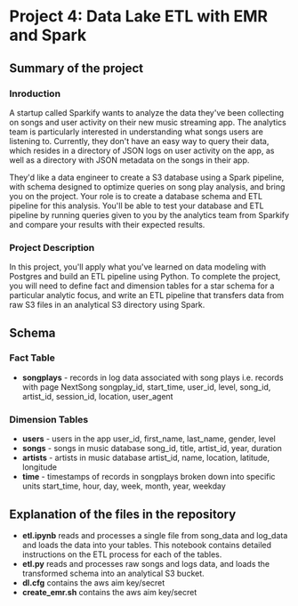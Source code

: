 # Project 4: Data Lake ETL with EMR and Spark

## Summary of the project
### Inroduction
A startup called Sparkify wants to analyze the data they've been collecting on songs and user activity on their new music streaming app. The analytics team is particularly interested in understanding what songs users are listening to. Currently, they don't have an easy way to query their data, which resides in a directory of JSON logs on user activity on the app, as well as a directory with JSON metadata on the songs in their app.

They'd like a data engineer to create a S3 database using a Spark pipeline, with schema designed to optimize queries on song play analysis, and bring you on the project. Your role is to create a database schema and ETL pipeline for this analysis. You'll be able to test your database and ETL pipeline by running queries given to you by the analytics team from Sparkify and compare your results with their expected results.
### Project Description
In this project, you'll apply what you've learned on data modeling with Postgres and build an ETL pipeline using Python. To complete the project, you will need to define fact and dimension tables for a star schema for a particular analytic focus, and write an ETL pipeline that transfers data from raw S3 files in an analytical S3 directory using Spark. 

## Schema
### Fact Table

    
- **songplays** - records in log data associated with song plays i.e. records with page NextSong
        songplay_id, start_time, user_id, level, song_id, artist_id, session_id, location, user_agent

### Dimension Tables
- **users** - users in the app
        user_id, first_name, last_name, gender, level
- **songs** - songs in music database
        song_id, title, artist_id, year, duration
- **artists** - artists in music database
        artist_id, name, location, latitude, longitude
- **time** - timestamps of records in songplays broken down into specific units
        start_time, hour, day, week, month, year, weekday

## Explanation of the files in the repository
- **etl.ipynb** reads and processes a single file from song_data and log_data and loads the data into your tables. This notebook contains detailed instructions on the ETL process for each of the tables.
- **etl.py** reads and processes raw songs and logs data, and loads the transformed schema into an analytical S3 bucket.
- **dl.cfg** contains the aws aim key/secret
- **create_emr.sh** contains the aws aim key/secret